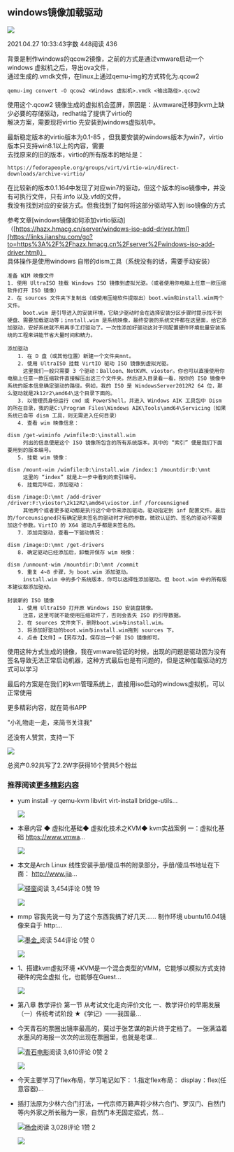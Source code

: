 ## windows镜像加载驱动

[![](https://cdn2.jianshu.io/assets/default_avatar/6-fd30f34c8641f6f32f5494df5d6b8f3c.jpg)](https://www.jianshu.com/u/4d9702991b17)

2021.04.27 10:33:43字数 448阅读 436

背景是制作windows的qcow2镜像，之前的方式是通过vmware启动一个windows 虚拟机之后，导出ova文件，  
通过生成的.vmdk文件，在linux上通过qemu-img的方式转化为.qcow2

```
qemu-img convert -O qcow2 <Windows 虚拟机>.vmdk <输出路径>.qcow2
```

使用这个.qcow2 镜像生成的虚拟机会蓝屏，原因是：从vmware迁移到kvm上缺少必要的存储驱动，redhat给了提供了virtio的  
解决方案，需要现将virtio 先安装到windows虚拟机中。

最新稳定版本的virtio版本为0.1-85 ，但我要安装的windows版本为win7，virtio版本只支持win8.1以上的内容，需要  
去找原来的旧的版本，virtio的所有版本的地址是：

```
https://fedorapeople.org/groups/virt/virtio-win/direct-downloads/archive-virtio/
```

在比较新的版本0.1.164中发现了对应win7的驱动，但这个版本的iso镜像中，并没有可执行文件，只有.info 以及.vfd的文件，  
我没有找到对应的安装方式。但我找到了如何将这部分驱动写入到 iso镜像的方式

参考文章\[windows镜像如何添加virtio驱动\]（[https://hazx.hmacg.cn/server/windows-iso-add-driver.html](https://links.jianshu.com/go?to=https%3A%2F%2Fhazx.hmacg.cn%2Fserver%2Fwindows-iso-add-driver.html)）  
具体操作是使用windows 自带的dism工具（系统没有的话，需要手动安装）

```
准备 WIM 映像文件
1. 使用 UltraISO 挂载 Windows ISO 镜像到虚拟光驱。（或者使用你电脑上任意一款压缩软件打开 ISO 镜像）
2. 在 sources 文件夹下复制出（或使用压缩软件提取出）boot.wim和install.wim两个文件。
　　　boot.wim 是引导进入的安装环境，它缺少驱动时会在选择安装分区步骤时提示找不到硬盘、需要加载驱动等；install.wim 是系统映像，最终安装的系统文件都在这里面，给它添加驱动，安好系统就不用再手工打驱动了。一次性添加好驱动这对于同配置硬件环境批量安装系统的工程来讲能节省大量时间和精力。

添加驱动
　　1. 在 D 盘（或其他位置）新建一个文件夹mnt。
　　2. 使用 UltraISO 挂载 VirtIO 驱动 ISO 镜像到虚拟光驱。
　　　这里我们一般只需要 3 个驱动：Balloon、NetKVM、viostor。你也可以直接使用你电脑上任意一款压缩软件直接解压出这三个文件夹。然后进入目录看一看，按你的 ISO 镜像中系统的版本信息确定驱动的路径。例如，我的 ISO 是 WindowsServer2012R2 64 位，那么驱动就是2k12r2\amd64\这个目录下面的。
　　3. 以管理员身份运行 cmd 或 PowerShell，并进入 Windows AIK 工具包中 Dism 的所在目录，我的是C:\Program Files\Windows AIK\Tools\amd64\Servicing（如果系统已自带 dism 工具，则无需进入任何目录）
　　4. 查看 wim 映像信息：

dism /get-wiminfo /wimfile:D:\install.wim
　　　列出的信息便是这个 ISO 镜像所包含的所有系统版本。其中的 “索引” 便是我们下面要用到的版本编号。
　　5. 挂载 wim 镜像：

dism /mount-wim /wimfile:D:\install.wim /index:1 /mountdir:D:\mnt
　　　这里的 “index” 就是上一步中看到的索引编号。
　　6. 挂载完毕后，添加驱动：

dism /image:D:\mnt /add-driver /driver:F:\viostor\2k12R2\amd64\viostor.inf /forceunsigned
　　　其他两个或者更多驱动都是执行这个命令来添加驱动。驱动指定到 inf 配置文件。最后的/forceunsigned只有确定是未签名的驱动时才用的参数，微软认证的、签名的驱动不需要加这个参数。VirtIO 的 X64 驱动几乎都是未签名的。
　　7. 添加完驱动，查看一下驱动情况：

dism /image:D:\mnt /get-drivers
　　8. 确定驱动已经添加后，卸载并保存 wim 映像：

dism /unmount-wim /mountdir:D:\mnt /commit
　　9. 重复 4~8 步骤，为 boot.wim 添加驱动。
　　　install.wim 中的多个系统版本，你可以选择性添加驱动。但 boot.wim 中的所有版本建议都添加驱动。

封装新的 ISO 镜像
　　1. 使用 UltraISO 打开原 Windows ISO 安装盘镜像。
　　　注意，这里可就不能使用压缩软件了，否则会丢失 ISO 的引导数据。
　　2. 在 sources 文件夹下，删除boot.wim与install.wim。
　　3. 将添加好驱动的boot.wim与install.wim拖到 sources 下。
　　4. 点击【文件】→【另存为】，保存出一个新 ISO 镜像即可。
```

使用这种方式生成的镜像，我在vmware验证的时候，出现的问题是驱动因为没有签名导致无法正常启动机器，这种方式最后也是有问题的，但是这种加载驱动的方式可以学习

最后的方案是在我们的kvm管理系统上，直接用iso启动的windows虚拟机，可以正常使用

更多精彩内容，就在简书APP

"小礼物走一走，来简书关注我"

还没有人赞赏，支持一下

[![  ](https://cdn2.jianshu.io/assets/default_avatar/6-fd30f34c8641f6f32f5494df5d6b8f3c.jpg)](https://www.jianshu.com/u/4d9702991b17)

总资产0.92共写了2.2W字获得16个赞共5个粉丝

### 推荐阅读[更多精彩内容](https://www.jianshu.com/)

-   yum install -y qemu-kvm libvirt virt-install bridge-utils...
    
    [![](https://upload-images.jianshu.io/upload_images/24586457-012948fc20be9155.png?imageMogr2/auto-orient/strip|imageView2/1/w/300/h/240/format/webp)](https://www.jianshu.com/p/60caf1c2f10a)
-   本章内容 ◆ 虚拟化基础◆ 虚拟化技术之KVM◆ kvm实战案例 一：虚拟化基础 https://www.vmwa...
    
    [![](https://upload-images.jianshu.io/upload_images/20946677-b77906500b2c1caf.png?imageMogr2/auto-orient/strip|imageView2/1/w/300/h/240/format/webp)](https://www.jianshu.com/p/3b283b340718)
-   本文是Arch Linux 线性安装手册/傻瓜书的附录部分，手册/傻瓜书地址在下面： http://www.jia...
    
    [![](https://upload.jianshu.io/users/upload_avatars/6046966/59fc94c1-7727-469a-b6d5-b7d82f7ad07c.png?imageMogr2/auto-orient/strip|imageView2/1/w/48/h/48/format/webp)驿窗](https://www.jianshu.com/u/a58c6640dedb)阅读 3,454评论 0赞 19
    
    [![](https://upload-images.jianshu.io/upload_images/6046966-a99f2f74ba432483.png?imageMogr2/auto-orient/strip|imageView2/1/w/300/h/240/format/webp)](https://www.jianshu.com/p/a082f6e400d6)
-   mmp 容我先说一句 为了这个东西我搞了好几天...... 制作环境 ubuntu16.04镜像来自于 http:...
    
    [![](https://cdn2.jianshu.io/assets/default_avatar/8-a356878e44b45ab268a3b0bbaaadeeb7.jpg)墨金\_](https://www.jianshu.com/u/d1ae36865ec9)阅读 544评论 0赞 0
    
    [![](https://upload-images.jianshu.io/upload_images/4655378-b0c9b2460cb18d54.png?imageMogr2/auto-orient/strip|imageView2/1/w/300/h/240/format/webp)](https://www.jianshu.com/p/a3f1ef4e9213)
-   1、搭建kvm虚拟环境 •KVM是一个混合类型的VMM，它能够以模拟方式支持硬件的完全虚拟 化，也能够在Guest...
    
    [![](https://upload-images.jianshu.io/upload_images/16912282-6fa7508309fce3b7.png?imageMogr2/auto-orient/strip|imageView2/1/w/300/h/240/format/webp)](https://www.jianshu.com/p/57f44a81882d)

-   第八章 教学评价 第一节 从考试文化走向评价文化 一、教学评价的早期发展 （一）传统考试阶段 ★《学记》——我国最...
    
-   今天青石的票圈出镜率最高的，莫过于张艺谋的新片终于定档了。 一张满溢着水墨风的海报一次次的出现在票圈里，也就是老谋...
    
    [![](https://cdn2.jianshu.io/assets/default_avatar/2-9636b13945b9ccf345bc98d0d81074eb.jpg)青石电影](https://www.jianshu.com/u/aa52975c0a31)阅读 3,610评论 0赞 2
    
    [![](https://upload-images.jianshu.io/upload_images/680837-5490380964d6549d?imageMogr2/auto-orient/strip|imageView2/1/w/300/h/240/format/webp)](https://www.jianshu.com/p/aed76156f092)
-   今天主要学习了flex布局，学习笔记如下： 1.指定flex布局： display：flex(任意容器)...
    
-   插打法原为少林六合门打法，一代宗师万籁声将少林六合门、罗汉门、自然门等内外家之所长融为一家，自然门本无固定招式，然...
    
    [![](https://upload.jianshu.io/users/upload_avatars/8219244/f2de09a8-de86-45e6-b410-f510b562197d?imageMogr2/auto-orient/strip|imageView2/1/w/48/h/48/format/webp)杨会](https://www.jianshu.com/u/4ef00b38e444)阅读 3,028评论 1赞 2
    
    [![](https://upload-images.jianshu.io/upload_images/8219244-957887b6bb5f4b6d.jpg?imageMogr2/auto-orient/strip|imageView2/1/w/300/h/240/format/webp)](https://www.jianshu.com/p/25d4c2e24461)